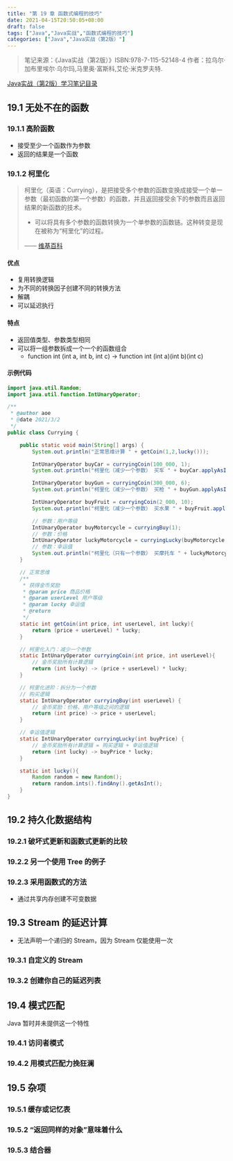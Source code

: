 ```yaml
---
title: "第 19 章 函数式编程的技巧"
date: 2021-04-15T20:50:05+08:00
draft: false
tags: ["Java","Java实战","函数式编程的技巧"]
categories: ["Java","Java实战（第2版）"]
---
```


> 笔记来源：《Java实战（第2版）》ISBN:978-7-115-52148-4 作者：拉乌尔·加布里埃尔·乌尔玛,马里奥·富斯科,艾伦·米克罗夫特. 

[Java实战（第2版）学习笔记目录](../dir)

## 19.1 无处不在的函数

### 19.1.1 高阶函数

- 接受至少一个函数作为参数
- 返回的结果是一个函数

### 19.1.2 柯里化

> 柯里化（英语：Currying），是把接受多个参数的函数变换成接受一个单一参数（最初函数的第一个参数）的函数，并且返回接受余下的参数而且返回结果的新函数的技术。
> 
> - 可以将具有多个参数的函数转换为一个单参数的函数链。这种转变是现在被称为“柯里化”的过程。
> 
> —— [维基百科](https://zh.wikipedia.org/wiki/%E6%9F%AF%E9%87%8C%E5%8C%96)

#### 优点

- 复用转换逻辑
- 为不同的转换因子创建不同的转换方法
- 解耦
- 可以延迟执行

#### 特点

- 返回值类型、参数类型相同
- 可以将一组参数拆成一个一个的函数组合
  - function int (int a, int b, int c) -> function int (int a)(int b)(int c)

#### 示例代码

```java
import java.util.Random;
import java.util.function.IntUnaryOperator;

/**
 * @author aoe
 * @date 2021/3/2
 */
public class Currying {

    public static void main(String[] args) {
        System.out.println("正常思维计算 " + getCoin(1,2,lucky()));

        IntUnaryOperator buyCar = curryingCoin(100_000, 1);
        System.out.println("柯里化（减少一个参数） 买车 " + buyCar.applyAsInt(lucky()));

        IntUnaryOperator buyGun = curryingCoin(300_000, 6);
        System.out.println("柯里化（减少一个参数） 买枪 " + buyGun.applyAsInt(lucky()));

        IntUnaryOperator buyFruit = curryingCoin(2_000, 10);
        System.out.println("柯里化（减少一个参数） 买水果 " + buyFruit.applyAsInt(lucky()));

        // 参数：用户等级
        IntUnaryOperator buyMotorcycle = curryingBuy(1);
        // 参数：价格
        IntUnaryOperator luckyMotorcycle = curryingLucky(buyMotorcycle.applyAsInt(555_000));
        // 参数：幸运值
        System.out.println("柯里化（只有一个参数） 买摩托车 " + luckyMotorcycle.applyAsInt(lucky()));
    }

    // 正常思维
    /**
     * 获得金币奖励
     * @param price 商品价格
     * @param userLevel 用户等级
     * @param lucky 幸运值
     * @return
     */
    static int getCoin(int price, int userLevel, int lucky){
        return (price + userLevel) * lucky;
    }

    // 柯里化入门：减少一个参数
    static IntUnaryOperator curryingCoin(int price, int userLevel){
        // 金币奖励所有计算逻辑
        return (int lucky) -> (price + userLevel) * lucky;
    }

    // 柯里化进阶：拆分为一个参数
    // 购买逻辑
    static IntUnaryOperator curryingBuy(int userLevel) {
        // 金币奖励：价格、用户等级之间的逻辑
        return (int price) -> price + userLevel;
    }

    // 幸运值逻辑
    static IntUnaryOperator curryingLucky(int buyPrice) {
        // 金币奖励所有计算逻辑 = 购买逻辑 + 幸运值逻辑
        return (int lucky) -> buyPrice * lucky;
    }

    static int lucky(){
        Random random = new Random();
        return random.ints().findAny().getAsInt();
    }
}
```

 ## 19.2 持久化数据结构

 ### 19.2.1 破坏式更新和函数式更新的比较

 ### 19.2.2 另一个使用 Tree 的例子

 ### 19.2.3 采用函数式的方法
- 通过共享内存创建不可变数据

## 19.3 Stream 的延迟计算

- 无法声明一个递归的 Stream，因为 Stream 仅能使用一次

### 19.3.1 自定义的 Stream

### 19.3.2 创建你自己的延迟列表

## 19.4 模式匹配

Java 暂时并未提供这一个特性

### 19.4.1 访问者模式

### 19.4.2 用模式匹配力挽狂澜

## 19.5 杂项

### 19.5.1 缓存或记忆表

### 19.5.2 “返回同样的对象”意味着什么

### 19.5.3 结合器